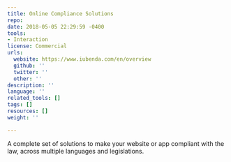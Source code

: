 ```yaml
---
title: Online Compliance Solutions
repo: 
date: 2018-05-05 22:29:59 -0400
tools:
- Interaction
license: Commercial
urls:
  website: https://www.iubenda.com/en/overview
  github: ''
  twitter: ''
  other: ''
description: ''
language: ''
related_tools: []
tags: []
resources: []
weight: ''

---
```

A complete set of solutions to make your website or app compliant with the law, across multiple languages and legislations.